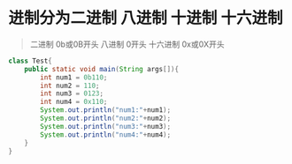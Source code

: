 # 进制分为二进制 八进制 十进制 十六进制
> 二进制 0b或0B开头
> 八进制 0开头
> 十六进制 0x或0X开头

```java
class Test{
    public static void main(String args[]){
        int num1 = 0b110;
        int num2 = 110;
        int num3 = 0123;
        int num4 = 0x110;
        System.out.println("num1:"+num1);
        System.out.println("num2:"+num2);
        System.out.println("num3:"+num3);
        System.out.println("num4:"+num4);
    }
}
```
